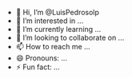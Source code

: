 - 👋 Hi, I’m @LuisPedrosolp
- 👀 I’m interested in ...
- 🌱 I’m currently learning ...
- 💞️ I’m looking to collaborate on ...
- 📫 How to reach me ...
- 😄 Pronouns: ...
- ⚡ Fun fact: ...

<!---
LuisPedrosolp/LuisPedrosolp is a ✨ special ✨ repository because its `README.md` (this file) appears on your GitHub profile.
You can click the Preview link to take a look at your changes.
--->
